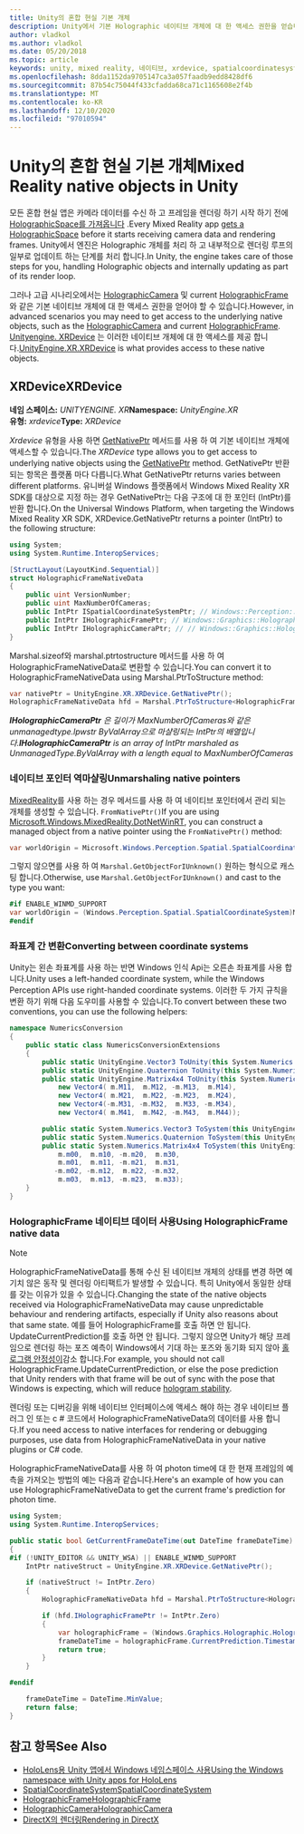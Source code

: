 ```yaml
---
title: Unity의 혼합 현실 기본 개체
description: Unity에서 기본 Holographic 네이티브 개체에 대 한 액세스 권한을 얻습니다.
author: vladkol
ms.author: vladkol
ms.date: 05/20/2018
ms.topic: article
keywords: unity, mixed reality, 네이티브, xrdevice, spatialcoordinatesystem, holographicframe, holographiccamera, ispatialcoordinatesystem, iholographicframe, iholographiccamera, getnativeptr, mixed reality 헤드셋, windows mixed reality 헤드셋, 가상 현실 헤드셋
ms.openlocfilehash: 8dda1152da9705147ca3a057faadb9edd8428df6
ms.sourcegitcommit: 87b54c75044f433cfadda68ca71c1165608e2f4b
ms.translationtype: MT
ms.contentlocale: ko-KR
ms.lasthandoff: 12/10/2020
ms.locfileid: "97010594"
---
```

# <a name="mixed-reality-native-objects-in-unity"></a><span data-ttu-id="27ca2-104">Unity의 혼합 현실 기본 개체</span><span class="sxs-lookup"><span data-stu-id="27ca2-104">Mixed Reality native objects in Unity</span></span>

<span data-ttu-id="27ca2-105">모든 혼합 현실 앱은 카메라 데이터를 수신 하 고 프레임을 렌더링 하기 시작 하기 전에 [HolographicSpace를 가져옵니다](../native/getting-a-holographicspace.md) .</span><span class="sxs-lookup"><span data-stu-id="27ca2-105">Every Mixed Reality app [gets a HolographicSpace](../native/getting-a-holographicspace.md) before it starts receiving camera data and rendering frames.</span></span> <span data-ttu-id="27ca2-106">Unity에서 엔진은 Holographic 개체를 처리 하 고 내부적으로 렌더링 루프의 일부로 업데이트 하는 단계를 처리 합니다.</span><span class="sxs-lookup"><span data-stu-id="27ca2-106">In Unity, the engine takes care of those steps for you, handling Holographic objects and internally updating as part of its render loop.</span></span>

<span data-ttu-id="27ca2-107">그러나 고급 시나리오에서는 <a href="https://docs.microsoft.com/uwp/api/windows.graphics.holographic.holographiccamera" target="_blank">HolographicCamera</a> 및 current <a href="https://docs.microsoft.com/uwp/api/windows.graphics.holographic.holographicframe" target="_blank">HolographicFrame</a>와 같은 기본 네이티브 개체에 대 한 액세스 권한을 얻어야 할 수 있습니다.</span><span class="sxs-lookup"><span data-stu-id="27ca2-107">However, in advanced scenarios you may need to get access to the underlying native objects, such as the <a href="https://docs.microsoft.com/uwp/api/windows.graphics.holographic.holographiccamera" target="_blank">HolographicCamera</a> and current <a href="https://docs.microsoft.com/uwp/api/windows.graphics.holographic.holographicframe" target="_blank">HolographicFrame</a>.</span></span> <span data-ttu-id="27ca2-108"><a href="https://docs.unity3d.com/ScriptReference/XR.XRDevice.html" target="_blank">Unityengine. XRDevice</a> 는 이러한 네이티브 개체에 대 한 액세스를 제공 합니다.</span><span class="sxs-lookup"><span data-stu-id="27ca2-108"><a href="https://docs.unity3d.com/ScriptReference/XR.XRDevice.html" target="_blank">UnityEngine.XR.XRDevice</a> is what provides access to these native objects.</span></span>

## <a name="xrdevice"></a><span data-ttu-id="27ca2-109">XRDevice</span><span class="sxs-lookup"><span data-stu-id="27ca2-109">XRDevice</span></span> 

<span data-ttu-id="27ca2-110">**네임 스페이스:** *UNITYENGINE. XR*</span><span class="sxs-lookup"><span data-stu-id="27ca2-110">**Namespace:** *UnityEngine.XR*</span></span><br>
<span data-ttu-id="27ca2-111">**유형:** *xrdevice*</span><span class="sxs-lookup"><span data-stu-id="27ca2-111">**Type:** *XRDevice*</span></span>

<span data-ttu-id="27ca2-112">*Xrdevice* 유형을 사용 하면 <a href="https://docs.unity3d.com/ScriptReference/XR.XRDevice.GetNativePtr.html" target="_blank">GetNativePtr</a> 메서드를 사용 하 여 기본 네이티브 개체에 액세스할 수 있습니다.</span><span class="sxs-lookup"><span data-stu-id="27ca2-112">The *XRDevice* type allows you to get access to underlying native objects using the <a href="https://docs.unity3d.com/ScriptReference/XR.XRDevice.GetNativePtr.html" target="_blank">GetNativePtr</a> method.</span></span> <span data-ttu-id="27ca2-113">GetNativePtr 반환 되는 항목은 플랫폼 마다 다릅니다.</span><span class="sxs-lookup"><span data-stu-id="27ca2-113">What GetNativePtr returns varies between different platforms.</span></span> <span data-ttu-id="27ca2-114">유니버설 Windows 플랫폼에서 Windows Mixed Reality XR SDK를 대상으로 지정 하는 경우 GetNativePtr는 다음 구조에 대 한 포인터 (IntPtr)를 반환 합니다.</span><span class="sxs-lookup"><span data-stu-id="27ca2-114">On the Universal Windows Platform, when targeting the Windows Mixed Reality XR SDK, XRDevice.GetNativePtr returns a pointer (IntPtr) to the following structure:</span></span> 

```cs
using System;
using System.Runtime.InteropServices;

[StructLayout(LayoutKind.Sequential)]
struct HolographicFrameNativeData
{
    public uint VersionNumber;
    public uint MaxNumberOfCameras;
    public IntPtr ISpatialCoordinateSystemPtr; // Windows::Perception::Spatial::ISpatialCoordinateSystem
    public IntPtr IHolographicFramePtr; // Windows::Graphics::Holographic::IHolographicFrame 
    public IntPtr IHolographicCameraPtr; // // Windows::Graphics::Holographic::IHolographicCamera
}
```
<span data-ttu-id="27ca2-115">Marshal.sizeof와 marshal.ptrtostructure 메서드를 사용 하 여 HolographicFrameNativeData로 변환할 수 있습니다.</span><span class="sxs-lookup"><span data-stu-id="27ca2-115">You can convert it to HolographicFrameNativeData using Marshal.PtrToStructure method:</span></span>
```cs
var nativePtr = UnityEngine.XR.XRDevice.GetNativePtr();
HolographicFrameNativeData hfd = Marshal.PtrToStructure<HolographicFrameNativeData>(nativePtr);
```
<span data-ttu-id="27ca2-116">***IHolographicCameraPtr** 은 길이가 MaxNumberOfCameras와 같은 unmanagedtype.lpwstr ByValArray으로 마샬링되는 IntPtr의 배열입니다.*</span><span class="sxs-lookup"><span data-stu-id="27ca2-116">***IHolographicCameraPtr** is an array of IntPtr marshaled as UnmanagedType.ByValArray with a length equal to MaxNumberOfCameras*</span></span> 

### <a name="unmarshaling-native-pointers"></a><span data-ttu-id="27ca2-117">네이티브 포인터 역마샬링</span><span class="sxs-lookup"><span data-stu-id="27ca2-117">Unmarshaling native pointers</span></span>

<span data-ttu-id="27ca2-118">[MixedReality](https://www.nuget.org/packages/Microsoft.Windows.MixedReality.DotNetWinRT)를 사용 하는 경우 메서드를 사용 하 여 네이티브 포인터에서 관리 되는 개체를 생성할 수 있습니다. `FromNativePtr()`</span><span class="sxs-lookup"><span data-stu-id="27ca2-118">If you are using [Microsoft.Windows.MixedReality.DotNetWinRT](https://www.nuget.org/packages/Microsoft.Windows.MixedReality.DotNetWinRT), you can construct a managed object from a native pointer using the `FromNativePtr()` method:</span></span>

```cs
var worldOrigin = Microsoft.Windows.Perception.Spatial.SpatialCoordinateSystem.FromNativePtr(hfd.ISpatialCoordinateSystemPtr);
```

<span data-ttu-id="27ca2-119">그렇지 않으면를 사용 하 여 `Marshal.GetObjectForIUnknown()` 원하는 형식으로 캐스팅 합니다.</span><span class="sxs-lookup"><span data-stu-id="27ca2-119">Otherwise, use `Marshal.GetObjectForIUnknown()` and cast to the type you want:</span></span>

```cs
#if ENABLE_WINMD_SUPPORT
var worldOrigin = (Windows.Perception.Spatial.SpatialCoordinateSystem)Marshal.GetObjectForIUnknown(hfd.ISpatialCoordinateSystemPtr);
#endif
```

### <a name="converting-between-coordinate-systems"></a><span data-ttu-id="27ca2-120">좌표계 간 변환</span><span class="sxs-lookup"><span data-stu-id="27ca2-120">Converting between coordinate systems</span></span>

<span data-ttu-id="27ca2-121">Unity는 왼손 좌표계를 사용 하는 반면 Windows 인식 Api는 오른손 좌표계를 사용 합니다.</span><span class="sxs-lookup"><span data-stu-id="27ca2-121">Unity uses a left-handed coordinate system, while the Windows Perception APIs use right-handed coordinate systems.</span></span> <span data-ttu-id="27ca2-122">이러한 두 가지 규칙을 변환 하기 위해 다음 도우미를 사용할 수 있습니다.</span><span class="sxs-lookup"><span data-stu-id="27ca2-122">To convert between these two conventions, you can use the following helpers:</span></span>

```cs
namespace NumericsConversion
{
    public static class NumericsConversionExtensions
    {
        public static UnityEngine.Vector3 ToUnity(this System.Numerics.Vector3 v) => new UnityEngine.Vector3(v.X, v.Y, -v.Z);
        public static UnityEngine.Quaternion ToUnity(this System.Numerics.Quaternion q) => new UnityEngine.Quaternion(-q.X, -q.Y, q.Z, q.W);
        public static UnityEngine.Matrix4x4 ToUnity(this System.Numerics.Matrix4x4 m) => new UnityEngine.Matrix4x4(
            new Vector4( m.M11,  m.M12, -m.M13,  m.M14),
            new Vector4( m.M21,  m.M22, -m.M23,  m.M24),
            new Vector4(-m.M31, -m.M32,  m.M33, -m.M34),
            new Vector4( m.M41,  m.M42, -m.M43,  m.M44));

        public static System.Numerics.Vector3 ToSystem(this UnityEngine.Vector3 v) => new System.Numerics.Vector3(v.x, v.y, -v.z);
        public static System.Numerics.Quaternion ToSystem(this UnityEngine.Quaternion q) => new System.Numerics.Quaternion(-q.x, -q.y, q.z, q.w);
        public static System.Numerics.Matrix4x4 ToSystem(this UnityEngine.Matrix4x4 m) => new System.Numerics.Matrix4x4(
            m.m00,  m.m10, -m.m20,  m.m30,
            m.m01,  m.m11, -m.m21,  m.m31,
           -m.m02, -m.m12,  m.m22, -m.m32,
            m.m03,  m.m13, -m.m23,  m.m33);
    }
}
```

### <a name="using-holographicframe-native-data"></a><span data-ttu-id="27ca2-123">HolographicFrame 네이티브 데이터 사용</span><span class="sxs-lookup"><span data-stu-id="27ca2-123">Using HolographicFrame native data</span></span>

> [!NOTE]
> <span data-ttu-id="27ca2-124">HolographicFrameNativeData를 통해 수신 된 네이티브 개체의 상태를 변경 하면 예기치 않은 동작 및 렌더링 아티팩트가 발생할 수 있습니다. 특히 Unity에서 동일한 상태를 갖는 이유가 있을 수 있습니다.</span><span class="sxs-lookup"><span data-stu-id="27ca2-124">Changing the state of the native objects received via HolographicFrameNativeData may cause unpredictable behaviour and rendering artifacts, especially if Unity also reasons about that same state.</span></span>  <span data-ttu-id="27ca2-125">예를 들어 HolographicFrame를 호출 하면 안 됩니다. UpdateCurrentPrediction를 호출 하면 안 됩니다. 그렇지 않으면 Unity가 해당 프레임으로 렌더링 하는 포즈 예측이 Windows에서 기대 하는 포즈와 동기화 되지 않아 [홀로그램 안정성이](../platform-capabilities-and-apis/hologram-stability.md)감소 합니다.</span><span class="sxs-lookup"><span data-stu-id="27ca2-125">For example, you should not call HolographicFrame.UpdateCurrentPrediction, or else the pose prediction that Unity renders with that frame will be out of sync with the pose that Windows is expecting, which will reduce [hologram stability](../platform-capabilities-and-apis/hologram-stability.md).</span></span>

<span data-ttu-id="27ca2-126">렌더링 또는 디버깅을 위해 네이티브 인터페이스에 액세스 해야 하는 경우 네이티브 플러그 인 또는 c # 코드에서 HolographicFrameNativeData의 데이터를 사용 합니다.</span><span class="sxs-lookup"><span data-stu-id="27ca2-126">If you need access to native interfaces for rendering or debugging purposes, use data from HolographicFrameNativeData in your native plugins or C# code.</span></span> 

<span data-ttu-id="27ca2-127">HolographicFrameNativeData를 사용 하 여 photon time에 대 한 현재 프레임의 예측을 가져오는 방법의 예는 다음과 같습니다.</span><span class="sxs-lookup"><span data-stu-id="27ca2-127">Here's an example of how you can use HolographicFrameNativeData to get the current frame's prediction for photon time.</span></span> 

```cs
using System;
using System.Runtime.InteropServices;

public static bool GetCurrentFrameDateTime(out DateTime frameDateTime)
{
#if (!UNITY_EDITOR && UNITY_WSA) || ENABLE_WINMD_SUPPORT
    IntPtr nativeStruct = UnityEngine.XR.XRDevice.GetNativePtr();

    if (nativeStruct != IntPtr.Zero)
    {
        HolographicFrameNativeData hfd = Marshal.PtrToStructure<HolographicFrameNativeData>(nativeStruct);

        if (hfd.IHolographicFramePtr != IntPtr.Zero)
        {
            var holographicFrame = (Windows.Graphics.Holographic.HolographicFrame)Marshal.GetObjectForIUnknown(hfd.IHolographicFramePtr);
            frameDateTime = holographicFrame.CurrentPrediction.Timestamp.TargetTime.DateTime;
            return true;
        }
    }

#endif

    frameDateTime = DateTime.MinValue;
    return false;
}

```

## <a name="see-also"></a><span data-ttu-id="27ca2-128">참고 항목</span><span class="sxs-lookup"><span data-stu-id="27ca2-128">See Also</span></span>
* [<span data-ttu-id="27ca2-129">HoloLens용 Unity 앱에서 Windows 네임스페이스 사용</span><span class="sxs-lookup"><span data-stu-id="27ca2-129">Using the Windows namespace with Unity apps for HoloLens</span></span>](using-the-windows-namespace-with-unity-apps-for-hololens.md)
* <span data-ttu-id="27ca2-130"><a href="https://docs.microsoft.com/uwp/api/windows.perception.spatial.spatialcoordinatesystem" target="_blank">SpatialCoordinateSystem</a></span><span class="sxs-lookup"><span data-stu-id="27ca2-130"><a href="https://docs.microsoft.com/uwp/api/windows.perception.spatial.spatialcoordinatesystem" target="_blank">SpatialCoordinateSystem</a></span></span>
* <span data-ttu-id="27ca2-131"><a href="https://docs.microsoft.com/uwp/api/windows.graphics.holographic.holographicframe" target="_blank">HolographicFrame</a></span><span class="sxs-lookup"><span data-stu-id="27ca2-131"><a href="https://docs.microsoft.com/uwp/api/windows.graphics.holographic.holographicframe" target="_blank">HolographicFrame</a></span></span>
* <span data-ttu-id="27ca2-132"><a href="https://docs.microsoft.com/uwp/api/windows.graphics.holographic.holographiccamera" target="_blank">HolographicCamera</a></span><span class="sxs-lookup"><span data-stu-id="27ca2-132"><a href="https://docs.microsoft.com/uwp/api/windows.graphics.holographic.holographiccamera" target="_blank">HolographicCamera</a></span></span>
* [<span data-ttu-id="27ca2-133">DirectX의 렌더링</span><span class="sxs-lookup"><span data-stu-id="27ca2-133">Rendering in DirectX</span></span>](../native/rendering-in-directx.md)

